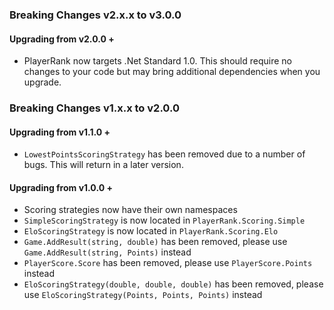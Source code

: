 ### Breaking Changes v2.x.x to v3.0.0

#### Upgrading from v2.0.0 +

- PlayerRank now targets .Net Standard 1.0. This should require no changes to your code but may bring additional dependencies when you upgrade.

### Breaking Changes v1.x.x to v2.0.0

#### Upgrading from v1.1.0 +

- `LowestPointsScoringStrategy` has been removed due to a number of bugs. This will return in a later version.

#### Upgrading from v1.0.0 +

- Scoring strategies now have their own namespaces
 - `SimpleScoringStrategy` is now located in `PlayerRank.Scoring.Simple`
 - `EloScoringStrategy` is now located in `PlayerRank.Scoring.Elo`
- `Game.AddResult(string, double)` has been removed, please use `Game.AddResult(string, Points)` instead
- `PlayerScore.Score` has been removed, please use `PlayerScore.Points` instead
- `EloScoringStrategy(double, double, double)` has been removed, please use `EloScoringStrategy(Points, Points, Points)` instead